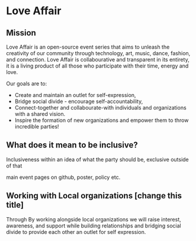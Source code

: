 # Love Affair
## Mission
Love Affair is an open-source event series that aims to unleash the creativity of our community through technology, art, music, dance, fashion, and connection. Love Affair is collabourative and transparent in its entirety, it is a living product of all those who participate with their time, energy and love.

Our goals are to: 
 - Create and maintain an outlet for self-expression,
 - Bridge social divide - encourage self-accountability,
 - Connect-together and collabourate-with individuals and organizations with a shared vision. 
 - Inspire the formation of new organizations and empower them to throw incredible parties! 
 

## What does it mean to be inclusive?

Inclusiveness within an idea of what the party should be, exclusive outside of that

main event pages on github, poster, policy etc.

## Working with Local organizations [change this title]

Through  By working alongside local organizations we will raise interest, awareness, and support while building relationships and bridging social divide to provide each other an outlet for self expression. 
